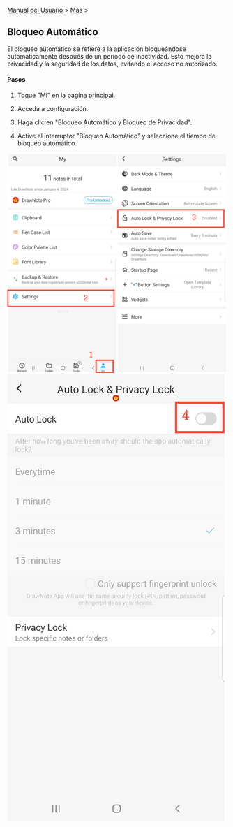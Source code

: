 [Manual del Usuario](/dragonnest/drawnote/manual/es) > [Más](/dragonnest/drawnote/manual/es/more) >

Bloqueo Automático
---
El bloqueo automático se refiere a la aplicación bloqueándose automáticamente después de un período de inactividad. Esto mejora la privacidad y la seguridad de los datos, evitando el acceso no autorizado.

#### Pasos

1. Toque "Mi" en la página principal.

2. Acceda a configuración.

3. Haga clic en "Bloqueo Automático y Bloqueo de Privacidad".

4. Active el interruptor "Bloqueo Automático" y seleccione el tiempo de bloqueo automático.

![Bloqueo Automático 1](imgs/automatic_locking.png)
![Bloqueo Automático 2](imgs/auto_locking1.png)